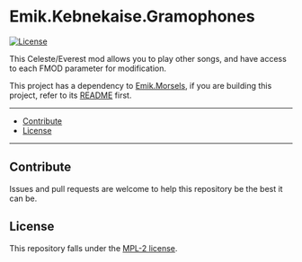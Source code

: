 # Emik.Kebnekaise.Gramophones

[![License](https://img.shields.io/github/license/Emik03/Emik.Kebnekaise.Gramophones.svg?style=flat)](https://github.com/Emik03/Emik.Kebnekaise.Gramophones/blob/main/LICENSE)

This Celeste/Everest mod allows you to play other songs, and have access to each FMOD parameter for modification.

This project has a dependency to [Emik.Morsels](https://github.com/Emik03/Emik.Morsels), if you are building this project, refer to its [README](https://github.com/Emik03/Emik.Morsels/blob/main/README.md) first.

---

- [Contribute](#contribute)
- [License](#license)

---

## Contribute

Issues and pull requests are welcome to help this repository be the best it can be.

## License

This repository falls under the [MPL-2 license](https://www.mozilla.org/en-US/MPL/2.0/).
